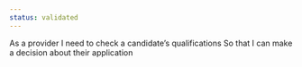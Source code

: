 ```yaml
---
status: validated
---
```


As a provider
I need to check a candidate’s qualifications
So that I can make a decision about their application

